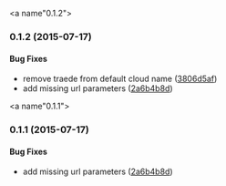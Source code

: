 <a name"0.1.2"></a>
### 0.1.2 (2015-07-17)


#### Bug Fixes

* remove traede from default cloud name ([3806d5af](http://github.com/esbenp/cloudinary-url-resolver.git/commit/3806d5af))
* add missing url parameters ([2a6b4b8d](http://github.com/esbenp/cloudinary-url-resolver.git/commit/2a6b4b8d))


<a name"0.1.1"></a>
### 0.1.1 (2015-07-17)


#### Bug Fixes

* add missing url parameters ([2a6b4b8d](http://github.com/esbenp/cloudinary-url-resolver.git/commit/2a6b4b8d))

